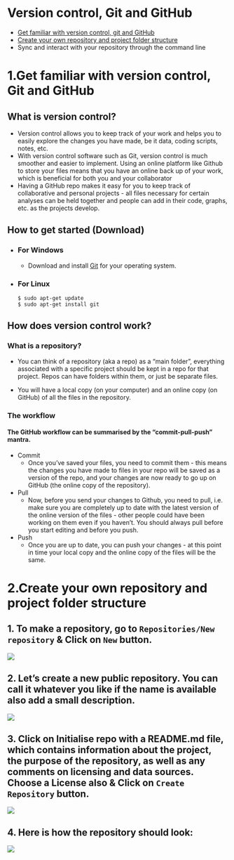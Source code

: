 # Version control, Git and GitHub

* [Get familiar with version control, git and GitHub](#1.get-familiar-with-version-control,-git-and-github)
* [Create your own repository and project folder structure](#2.create-your-own-repository-and-project-folder-structure)
* Sync and interact with your repository through the command line

# 1.Get familiar with version control, Git and GitHub

## What is version control?
* Version control allows you to keep track of your work and helps you to easily explore the changes you have made, be it data, coding scripts, notes, etc.
* With version control software such as Git, version control is much smoother and easier to implement. Using an online platform like Github to store your files means that you have an online back up of your work, which is beneficial for both you and your collaborator
* Having a GitHub repo makes it easy for you to keep track of collaborative and personal projects - all files necessary for certain analyses can be held together and people can add in their code, graphs, etc. as the projects develop. 

## How to get started (Download)
* ### For Windows
    * Download and install [Git](https://git-scm.com/downloads) for your operating system.

* ### For Linux
    ```
    $ sudo apt-get update
    $ sudo apt-get install git
    ```
## How does version control work?
### What is a repository?
* You can think of a repository (aka a repo) as a “main folder”, everything associated with a specific project should be kept in a repo for that project. Repos can have folders within them, or just be separate files.

* You will have a local copy (on your computer) and an online copy (on GitHub) of all the files in the repository.

### The workflow
#### The GitHub workflow can be summarised by the “commit-pull-push” mantra.

* Commit
    * Once you’ve saved your files, you need to commit them - this means the changes you have made to files in your repo will be saved as a version of the repo, and your changes are now ready to go up on GitHub (the online copy of the repository).
* Pull 
    * Now, before you send your changes to Github, you need to pull, i.e. make sure you are completely up to date with the latest version of the online version of the files - other people could have been working on them even if you haven’t. You should always pull before you start editing and before you push.
* Push
    * Once you are up to date, you can push your changes - at this point in time your local copy and the online copy of the files will be the same.


# 2.Create your own repository and project folder structure

## 1. To make a repository, go to `Repositories/New repository` & Click on `New` button.
<img src="https://github.com/Spnetic-5/Intro_to_CV/blob/main/Git_GitHub/assets/1.png" align="center">

## 2. Let’s create a new public repository. You can call it whatever you like if the name is available also add a small description.
<img src="https://github.com/Spnetic-5/Intro_to_CV/blob/main/Git_GitHub/assets/2.png" align="center">

## 3. Click on Initialise repo with a README.md file, which contains information about the project, the purpose of the repository, as well as any comments on licensing and data sources. Choose a License also & Click on `Create Repository` button.
<img src="https://github.com/Spnetic-5/Intro_to_CV/blob/main/Git_GitHub/assets/3.png" align="center">

## 4. Here is how the repository should look:
<img src="https://github.com/Spnetic-5/Intro_to_CV/blob/main/Git_GitHub/assets/4.png" align="center">
